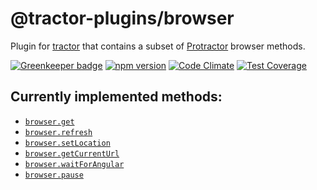 # @tractor-plugins/browser

Plugin for [tractor](http://github.com/TradeMe/tractor) that contains a subset of [Protractor](http://www.protractortest.org/#/api)
browser methods.

[![Greenkeeper badge](https://badges.greenkeeper.io/phenomnomnominal/tractor-plugin-browser.svg)](https://greenkeeper.io/)
[![npm version](https://img.shields.io/npm/v/@tractor-plugins/browser.svg)](https://www.npmjs.com/package/@tractor-plugins/browser)
[![Code Climate](https://codeclimate.com/github/phenomnomnominal/tractor-plugin-browser/badges/gpa.svg)](https://codeclimate.com/github/phenomnomnominal/tractor-plugin-browser)
[![Test Coverage](https://codeclimate.com/github/phenomnomnominal/tractor-plugin-browser/badges/coverage.svg)](https://codeclimate.com/github/phenomnomnominal/tractor-plugin-browser/coverage)

## Currently implemented methods:

* [`browser.get`](http://www.protractortest.org/#/api?view=ProtractorBrowser.prototype.get)
* [`browser.refresh`](http://www.protractortest.org/#/api?view=ProtractorBrowser.prototype.refresh)
* [`browser.setLocation`](http://www.protractortest.org/#/api?view=ProtractorBrowser.prototype.setLocation)
* [`browser.getCurrentUrl`](http://www.protractortest.org/#/api?view=ProtractorBrowser.prototype.getCurrentUrl)
* [`browser.waitForAngular`](http://www.protractortest.org/#/api?view=ProtractorBrowser.prototype.waitForAngular)
* [`browser.pause`](http://www.protractortest.org/#/api?view=ProtractorBrowser.prototype.pause)
